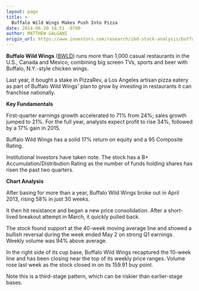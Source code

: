 ```yaml
---
layout: page
title: >-
  Buffalo Wild Wings Makes Push Into Pizza
date: 2014-06-20 18:51 -0700
author: MATTHEW GALGANI
origin_url: https://www.investors.com/research/ibd-stock-analysis/buffalo-wild-wings-near-buy-point/
---
```






**Buffalo Wild Wings** ([BWLD](https://research.investors.com/quote.aspx?symbol=BWLD)) runs more than 1,000 casual restaurants in the U.S., Canada and Mexico, combining big screen TVs, sports and beer with Buffalo, N.Y.-style chicken wings.


Last year, it bought a stake in PizzaRev, a Los Angeles artisan pizza eatery as part of Buffalo Wild Wings' plan to grow by investing in restaurants it can franchise nationally.


**Key Fundamentals**


First-quarter earnings growth accelerated to 71% from 24%; sales growth jumped to 21%. For the full year, analysts expect profit to rise 34%, followed by a 17% gain in 2015.


Buffalo Wild Wings has a solid 17% return on equity and a 95 Composite Rating.


Institutional investors have taken note. The stock has a B+ Accumulation/Distribution Rating as the number of funds holding shares has risen the past two quarters.


**Chart Analysis**


After basing for more than a year, Buffalo Wild Wings broke out in April 2013, rising 58% in just 30 weeks.


It then hit resistance and began a new price consolidation. After a short-lived breakout attempt in March, it quickly pulled back.


The stock found support at the 40-week moving average line and showed a bullish reversal during the week ended May 2 on strong Q1 earnings. Weekly volume was 94% above average.


In the right side of its cup base, Buffalo Wild Wings recaptured the 10-week line and has been closing near the top of its weekly price ranges. Volume rose last week as the stock closed in on its 159.91 buy point.


Note this is a third-stage pattern, which can be riskier than earlier-stage bases.




